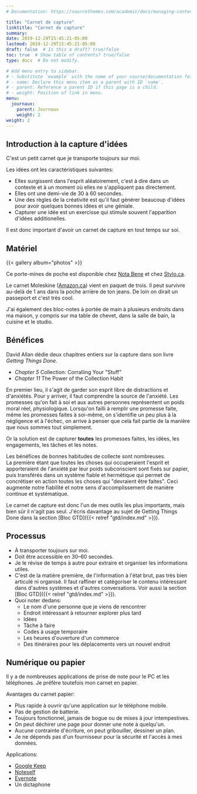```yaml
---
# Documentation: https://sourcethemes.com/academic/docs/managing-content/

title: "Carnet de capture"
linktitle: "Carnet de capture"
summary:
date: 2019-12-29T15:45:21-05:00
lastmod: 2019-12-29T15:45:21-05:00
draft: false  # Is this a draft? true/false
toc: true  # Show table of contents? true/false
type: docs  # Do not modify.

# Add menu entry to sidebar.
# - Substitute `example` with the name of your course/documentation folder.
# - name: Declare this menu item as a parent with ID `name`.
# - parent: Reference a parent ID if this page is a child.
# - weight: Position of link in menu.
menu:
  journaux:
    parent: Journaux
    weight: 2
weight: 2
---
```


## Introduction à la capture d'idées

C'est un petit carnet que je transporte toujours sur moi.

Les idées ont les caractéristiques suivantes:

* Elles surgissent dans l'esprit aléatoirement, c'est à dire dans un contexte et à un moment où elles ne s'appliquent pas directement.
* Elles ont une demi-vie de 30 à 60 secondes.
* Une des règles de la créativité est qu'il faut générer beaucoup d'idées pour avoir quelques bonnes idées et une géniale.
* Capturer une idée est un exercisse qui stimule souvent l'apparition d'idées additionelles.

Il est donc important d'avoir un carnet de capture en tout temps sur soi.


## Matériel

{{< gallery album="photos" >}}

Ce porte-mines de poche est disponible chez [Nota Bene](http://www.nota-bene.ca/) et chez [Stylo.ca](https://www.stylo.ca/).

Le carnet Moleskine
([Amazon.ca](https://www.amazon.ca/dp/8883704894/ref=cm_sw_em_r_mt_dp_U_vtveEbVHRY1VN))
vient en paquet de trois.
Il peut survivre au-delà de 1 ans dans la poche arrière de ton jeans.
De loin on dirait un passeport et c'est très cool.

J'ai également des bloc-notes à portée de main à plusieurs endroits dans ma maison,
y compris sur ma table de chevet, dans la salle de bain, la cuisine et le studio.


## Bénéfices

David Allan dédie deux chapitres entiers sur la capture dans son livre *Getting Things Done*.

* *Chapter 5* Collection: Corralling Your "Stuff"
* *Chapter 11* The Power of the Collection Habit

En premier lieu, il s'agit de garder son esprit libre de distractions et d'anxiétés.
Pour y arriver, il faut comprendre la source de l'anxiété.
Les promesses qu'on fait à soi et aux autres personnes représentent un poids moral réel, physiologique.
Lorsqu'on failli à remplir une promesse faite, même les promesses faites à soi-même,
on s'identifie un peu plus à la négligence et à l'échec,
on arrive à penser que cela fait partie de la manière que nous sommes tout simplement.

Or la solution est de capturer **toutes** les promesses faites, les idées, les engagements, les tâches et les notes.

Les bénéfices de bonnes habitudes de collecte sont nombreuses.  
La première étant que toutes les choses qui occuperaient l'esprit et apporteraient de l'anxiété
par leur poids subconscient sont fixés sur papier,
puis transférés dans un système fiable et hermétique
qui permet de concrétiser en action toutes les choses qui "devraient être faites".
Ceci augmente notre fiabilité et notre sens d'accomplissement de manière continue et systématique.

Le carnet de capture est donc l'un de mes outils les plus importants, mais bien sûr il n'agit pas seul.
J'écris davantage au sujet de Getting Things Done dans la section
[Bloc GTD]({{< relref "gtd/index.md" >}}).


## Processus

* À transporter toujours sur moi.
* Doit être accessible en 30–60 secondes.
* Je le révise de temps à autre pour extraire et organiser les informations utiles.
* C'est de la matière première, de l'information à l'état brut, pas très bien articulé ni organisé.
  Il faut raffiner et catégoriser le contenu intéressant dans d'autres systèmes et d'autres conversations.
  Voir aussi la section [Bloc GTD]({{< relref "gtd/index.md" >}}).
* Quoi noter dedans:
    * Le nom d'une personne que je viens de rencontrer
    * Endroit intéressant à retourner explorer plus tard
    * Idées
    * Tâche à faire
    * Codes à usage temporaire
    * Les heures d'ouverture d'un commerce
    * Des itinéraires pour les déplacements vers un nouvel endroit


## Numérique ou papier

Il y a de nombreuses applications de prise de note pour le PC et les téléphones.
Je préfère toutefois mon carnet en papier.

Avantages du carnet papier:

* Plus rapide à ouvrir qu'une application sur le téléphone mobile.
* Pas de gestion de batterie.
* Toujours fonctionnel, jamais de bogue ou de mises à jour intempestives.
* On peut déchirer une page pour donner une note à quelqu'un.
* Aucune contrainte d'écriture, on peut gribouiller, dessiner un plan.
* Je ne dépends pas d'un fournisseur pour la sécurité  et l'accès à mes données.

Applications:

* [Google Keep](https://keep.google.com/)
* [Noteself](https://noteself.github.io/)
* [Evernote](https://evernote.com/)
* Un dictaphone
